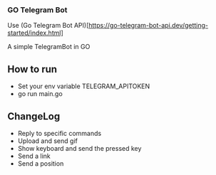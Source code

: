 ### GO Telegram Bot
Use (Go Telegram Bot API)[https://go-telegram-bot-api.dev/getting-started/index.html]

A simple TelegramBot in GO

## How to run

- Set your env variable TELEGRAM_APITOKEN
- go run main.go

## ChangeLog
- Reply to specific commands
- Upload and send gif
- Show keyboard and send the pressed key
- Send a link
- Send a position